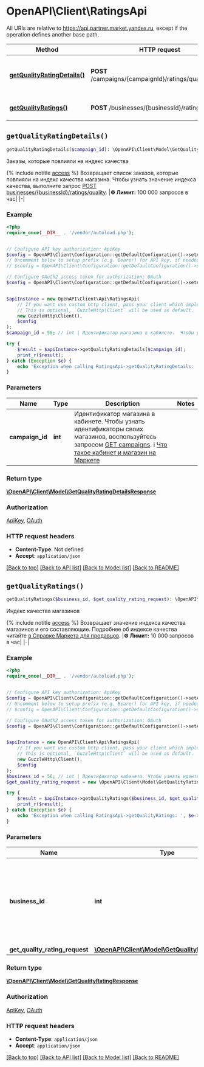 # OpenAPI\Client\RatingsApi

All URIs are relative to https://api.partner.market.yandex.ru, except if the operation defines another base path.

| Method | HTTP request | Description |
| ------------- | ------------- | ------------- |
| [**getQualityRatingDetails()**](RatingsApi.md#getQualityRatingDetails) | **POST** /campaigns/{campaignId}/ratings/quality/details | Заказы, которые повлияли на индекс качества |
| [**getQualityRatings()**](RatingsApi.md#getQualityRatings) | **POST** /businesses/{businessId}/ratings/quality | Индекс качества магазинов |


## `getQualityRatingDetails()`

```php
getQualityRatingDetails($campaign_id): \OpenAPI\Client\Model\GetQualityRatingDetailsResponse
```

Заказы, которые повлияли на индекс качества

{% include notitle [access](../../_auto/method_scopes/getQualityRatingDetails.md) %}  Возвращает список заказов, которые повлияли на индекс качества магазина. Чтобы узнать значение индекса качества, выполните запрос [POST businesses/{businessId}/ratings/quality](../../reference/ratings/getQualityRatings.md).  |**⚙️ Лимит:** 100 000 запросов в час| |-|

### Example

```php
<?php
require_once(__DIR__ . '/vendor/autoload.php');


// Configure API key authorization: ApiKey
$config = OpenAPI\Client\Configuration::getDefaultConfiguration()->setApiKey('Api-Key', 'YOUR_API_KEY');
// Uncomment below to setup prefix (e.g. Bearer) for API key, if needed
// $config = OpenAPI\Client\Configuration::getDefaultConfiguration()->setApiKeyPrefix('Api-Key', 'Bearer');

// Configure OAuth2 access token for authorization: OAuth
$config = OpenAPI\Client\Configuration::getDefaultConfiguration()->setAccessToken('YOUR_ACCESS_TOKEN');


$apiInstance = new OpenAPI\Client\Api\RatingsApi(
    // If you want use custom http client, pass your client which implements `GuzzleHttp\ClientInterface`.
    // This is optional, `GuzzleHttp\Client` will be used as default.
    new GuzzleHttp\Client(),
    $config
);
$campaign_id = 56; // int | Идентификатор магазина в кабинете.  Чтобы узнать идентификаторы своих магазинов, воспользуйтесь запросом [GET campaigns](../../reference/campaigns/getCampaigns.md).  ℹ️ [Что такое кабинет и магазин на Маркете](https://yandex.ru/support/marketplace/account/introduction.html)

try {
    $result = $apiInstance->getQualityRatingDetails($campaign_id);
    print_r($result);
} catch (Exception $e) {
    echo 'Exception when calling RatingsApi->getQualityRatingDetails: ', $e->getMessage(), PHP_EOL;
}
```

### Parameters

| Name | Type | Description  | Notes |
| ------------- | ------------- | ------------- | ------------- |
| **campaign_id** | **int**| Идентификатор магазина в кабинете.  Чтобы узнать идентификаторы своих магазинов, воспользуйтесь запросом [GET campaigns](../../reference/campaigns/getCampaigns.md).  ℹ️ [Что такое кабинет и магазин на Маркете](https://yandex.ru/support/marketplace/account/introduction.html) | |

### Return type

[**\OpenAPI\Client\Model\GetQualityRatingDetailsResponse**](../Model/GetQualityRatingDetailsResponse.md)

### Authorization

[ApiKey](../../README.md#ApiKey), [OAuth](../../README.md#OAuth)

### HTTP request headers

- **Content-Type**: Not defined
- **Accept**: `application/json`

[[Back to top]](#) [[Back to API list]](../../README.md#endpoints)
[[Back to Model list]](../../README.md#models)
[[Back to README]](../../README.md)

## `getQualityRatings()`

```php
getQualityRatings($business_id, $get_quality_rating_request): \OpenAPI\Client\Model\GetQualityRatingResponse
```

Индекс качества магазинов

{% include notitle [access](../../_auto/method_scopes/getQualityRatings.md) %}  Возвращает значение индекса качества магазинов и его составляющие.  Подробнее об индексе качества читайте [в Справке Маркета для продавцов](https://yandex.ru/support2/marketplace/ru/quality/score/).  |**⚙️ Лимит:** 10 000 запросов в час| |-|

### Example

```php
<?php
require_once(__DIR__ . '/vendor/autoload.php');


// Configure API key authorization: ApiKey
$config = OpenAPI\Client\Configuration::getDefaultConfiguration()->setApiKey('Api-Key', 'YOUR_API_KEY');
// Uncomment below to setup prefix (e.g. Bearer) for API key, if needed
// $config = OpenAPI\Client\Configuration::getDefaultConfiguration()->setApiKeyPrefix('Api-Key', 'Bearer');

// Configure OAuth2 access token for authorization: OAuth
$config = OpenAPI\Client\Configuration::getDefaultConfiguration()->setAccessToken('YOUR_ACCESS_TOKEN');


$apiInstance = new OpenAPI\Client\Api\RatingsApi(
    // If you want use custom http client, pass your client which implements `GuzzleHttp\ClientInterface`.
    // This is optional, `GuzzleHttp\Client` will be used as default.
    new GuzzleHttp\Client(),
    $config
);
$business_id = 56; // int | Идентификатор кабинета. Чтобы узнать идентификатор, воспользуйтесь запросом [GET campaigns](../../reference/campaigns/getCampaigns.md#businessdto).  ℹ️ [Что такое кабинет и магазин на Маркете](https://yandex.ru/support/marketplace/account/introduction.html)
$get_quality_rating_request = new \OpenAPI\Client\Model\GetQualityRatingRequest(); // \OpenAPI\Client\Model\GetQualityRatingRequest

try {
    $result = $apiInstance->getQualityRatings($business_id, $get_quality_rating_request);
    print_r($result);
} catch (Exception $e) {
    echo 'Exception when calling RatingsApi->getQualityRatings: ', $e->getMessage(), PHP_EOL;
}
```

### Parameters

| Name | Type | Description  | Notes |
| ------------- | ------------- | ------------- | ------------- |
| **business_id** | **int**| Идентификатор кабинета. Чтобы узнать идентификатор, воспользуйтесь запросом [GET campaigns](../../reference/campaigns/getCampaigns.md#businessdto).  ℹ️ [Что такое кабинет и магазин на Маркете](https://yandex.ru/support/marketplace/account/introduction.html) | |
| **get_quality_rating_request** | [**\OpenAPI\Client\Model\GetQualityRatingRequest**](../Model/GetQualityRatingRequest.md)|  | |

### Return type

[**\OpenAPI\Client\Model\GetQualityRatingResponse**](../Model/GetQualityRatingResponse.md)

### Authorization

[ApiKey](../../README.md#ApiKey), [OAuth](../../README.md#OAuth)

### HTTP request headers

- **Content-Type**: `application/json`
- **Accept**: `application/json`

[[Back to top]](#) [[Back to API list]](../../README.md#endpoints)
[[Back to Model list]](../../README.md#models)
[[Back to README]](../../README.md)
